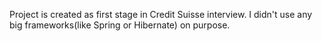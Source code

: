 Project is created as first stage in Credit Suisse interview. 
I didn't use any big frameworks(like Spring or Hibernate) on purpose.
